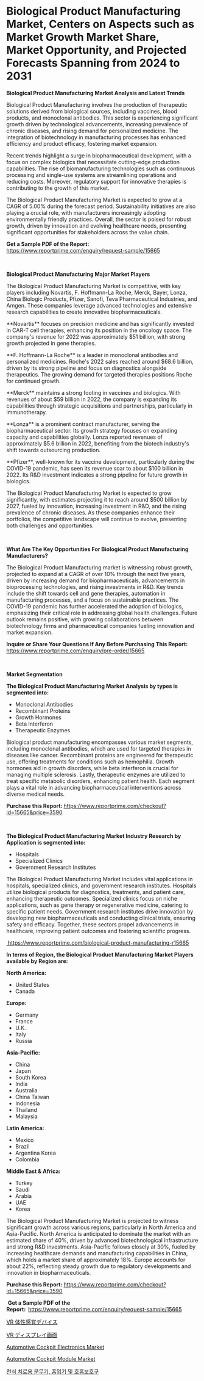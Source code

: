 <p><h1>Biological Product Manufacturing Market, Centers on Aspects such as Market Growth Market Share, Market Opportunity, and Projected Forecasts Spanning from 2024 to 2031</h1></p><p><strong>Biological Product Manufacturing Market Analysis and Latest Trends</strong></p>
<p><p>Biological Product Manufacturing involves the production of therapeutic solutions derived from biological sources, including vaccines, blood products, and monoclonal antibodies. This sector is experiencing significant growth driven by technological advancements, increasing prevalence of chronic diseases, and rising demand for personalized medicine. The integration of biotechnology in manufacturing processes has enhanced efficiency and product efficacy, fostering market expansion.</p><p>Recent trends highlight a surge in biopharmaceutical development, with a focus on complex biologics that necessitate cutting-edge production capabilities. The rise of biomanufacturing technologies such as continuous processing and single-use systems are streamlining operations and reducing costs. Moreover, regulatory support for innovative therapies is contributing to the growth of this market.</p><p>The Biological Product Manufacturing Market is expected to grow at a CAGR of 5.00% during the forecast period. Sustainability initiatives are also playing a crucial role, with manufacturers increasingly adopting environmentally friendly practices. Overall, the sector is poised for robust growth, driven by innovation and evolving healthcare needs, presenting significant opportunities for stakeholders across the value chain.</p></p>
<p><strong>Get a Sample PDF of the Report:&nbsp;</strong> <a href="https://www.reportprime.com/enquiry/request-sample/15665">https://www.reportprime.com/enquiry/request-sample/15665</a></p>
<p>&nbsp;</p>
<p><strong>Biological Product Manufacturing Major Market Players</strong></p>
<p><p>The Biological Product Manufacturing Market is competitive, with key players including Novartis, F. Hoffmann-La Roche, Merck, Bayer, Lonza, China Biologic Products, Pfizer, Sanofi, Teva Pharmaceutical Industries, and Amgen. These companies leverage advanced technologies and extensive research capabilities to create innovative biopharmaceuticals.</p><p>**Novartis** focuses on precision medicine and has significantly invested in CAR-T cell therapies, enhancing its position in the oncology space. The company's revenue for 2022 was approximately $51 billion, with strong growth projected in gene therapies.</p><p>**F. Hoffmann-La Roche** is a leader in monoclonal antibodies and personalized medicines. Roche's 2022 sales reached around $68.6 billion, driven by its strong pipeline and focus on diagnostics alongside therapeutics. The growing demand for targeted therapies positions Roche for continued growth.</p><p>**Merck** maintains a strong footing in vaccines and biologics. With revenues of about $59 billion in 2022, the company is expanding its capabilities through strategic acquisitions and partnerships, particularly in immunotherapy.</p><p>**Lonza** is a prominent contract manufacturer, serving the biopharmaceutical sector. Its growth strategy focuses on expanding capacity and capabilities globally. Lonza reported revenues of approximately $5.6 billion in 2022, benefiting from the biotech industry's shift towards outsourcing production.</p><p>**Pfizer**, well-known for its vaccine development, particularly during the COVID-19 pandemic, has seen its revenue soar to about $100 billion in 2022. Its R&D investment indicates a strong pipeline for future growth in biologics.</p><p>The Biological Product Manufacturing Market is expected to grow significantly, with estimates projecting it to reach around $500 billion by 2027, fueled by innovation, increasing investment in R&D, and the rising prevalence of chronic diseases. As these companies enhance their portfolios, the competitive landscape will continue to evolve, presenting both challenges and opportunities.</p></p>
<p>&nbsp;</p>
<p><strong>What Are The Key Opportunities For Biological Product Manufacturing Manufacturers?</strong></p>
<p><p>The Biological Product Manufacturing market is witnessing robust growth, projected to expand at a CAGR of over 10% through the next five years, driven by increasing demand for biopharmaceuticals, advancements in bioprocessing technologies, and rising investments in R&D. Key trends include the shift towards cell and gene therapies, automation in manufacturing processes, and a focus on sustainable practices. The COVID-19 pandemic has further accelerated the adoption of biologics, emphasizing their critical role in addressing global health challenges. Future outlook remains positive, with growing collaborations between biotechnology firms and pharmaceutical companies fueling innovation and market expansion.</p></p>
<p><strong>Inquire or Share Your Questions If Any Before Purchasing This Report:</strong> <a href="https://www.reportprime.com/enquiry/pre-order/15665">https://www.reportprime.com/enquiry/pre-order/15665</a></p>
<p>&nbsp;</p>
<p><strong>Market Segmentation</strong></p>
<p><strong>The Biological Product Manufacturing Market Analysis by types is segmented into:</strong></p>
<p><ul><li>Monoclonal Antibodies</li><li>Recombinant Proteins</li><li>Growth Hormones</li><li>Beta Interferon</li><li>Therapeutic Enzymes</li></ul></p>
<p><p>Biological product manufacturing encompasses various market segments, including monoclonal antibodies, which are used for targeted therapies in diseases like cancer. Recombinant proteins are engineered for therapeutic use, offering treatments for conditions such as hemophilia. Growth hormones aid in growth disorders, while beta interferon is crucial for managing multiple sclerosis. Lastly, therapeutic enzymes are utilized to treat specific metabolic disorders, enhancing patient health. Each segment plays a vital role in advancing biopharmaceutical interventions across diverse medical needs.</p></p>
<p><strong>Purchase this Report:&nbsp;</strong><a href="https://www.reportprime.com/checkout?id=15665&price=3590">https://www.reportprime.com/checkout?id=15665&price=3590</a></p>
<p>&nbsp;</p>
<p><strong>The Biological Product Manufacturing Market Industry Research by Application is segmented into:</strong></p>
<p><ul><li>Hospitals</li><li>Specialized Clinics</li><li>Government Research Institutes</li></ul></p>
<p><p>The Biological Product Manufacturing Market includes vital applications in hospitals, specialized clinics, and government research institutes. Hospitals utilize biological products for diagnostics, treatments, and patient care, enhancing therapeutic outcomes. Specialized clinics focus on niche applications, such as gene therapy or regenerative medicine, catering to specific patient needs. Government research institutes drive innovation by developing new biopharmaceuticals and conducting clinical trials, ensuring safety and efficacy. Together, these sectors propel advancements in healthcare, improving patient outcomes and fostering scientific progress.</p></p>
<p><a href="https://www.reportprime.com/biological-product-manufacturing-r15665">&nbsp;https://www.reportprime.com/biological-product-manufacturing-r15665</a></p>
<p><strong>In terms of Region, the Biological Product Manufacturing Market Players available by Region are:</strong></p>
<p>
    <p> <strong> North America: </strong>
        <ul>
            <li>United States</li>
            <li>Canada</li>
        </ul>
        </p> 
    <p> <strong> Europe: </strong>
        <ul>
            <li>Germany</li>
            <li>France</li>
            <li>U.K.</li>
            <li>Italy</li>
            <li>Russia</li>
        </ul>
        </p> 
    <p> <strong> Asia-Pacific: </strong>
        <ul>
            <li>China</li>
            <li>Japan</li>
            <li>South Korea</li>
            <li>India</li>
            <li>Australia</li>
            <li>China Taiwan</li>
            <li>Indonesia</li>
            <li>Thailand</li>
            <li>Malaysia</li>
        </ul>
        </p> 
    <p> <strong> Latin America: </strong>
        <ul>
            <li>Mexico</li>
            <li>Brazil</li>
            <li>Argentina Korea</li>
            <li>Colombia</li>
        </ul>
        </p> 
    <p> <strong> Middle East & Africa: </strong>
        <ul>
            <li>Turkey</li>
            <li>Saudi</li>
            <li>Arabia</li>
            <li>UAE</li>
            <li>Korea</li>
        </ul>
    </p>
    </p>
<p><p>The Biological Product Manufacturing Market is projected to witness significant growth across various regions, particularly in North America and Asia-Pacific. North America is anticipated to dominate the market with an estimated share of 40%, driven by advanced biotechnological infrastructure and strong R&D investments. Asia-Pacific follows closely at 30%, fueled by increasing healthcare demands and manufacturing capabilities in China, which holds a market share of approximately 18%. Europe accounts for about 22%, reflecting steady growth due to regulatory developments and innovation in biopharmaceuticals.</p></p>
<p><strong>Purchase this Report: </strong><a href="https://www.reportprime.com/checkout?id=15665&price=3590">https://www.reportprime.com/checkout?id=15665&price=3590</a></p>
<p>&nbsp;<strong>Get a Sample PDF of the Report:&nbsp;&nbsp;</strong><a href="https://www.reportprime.com/enquiry/request-sample/15665">https://www.reportprime.com/enquiry/request-sample/15665</a></p>
<p><strong></strong></p>
<p><p><a href="https://medium.com/@qyzhmeiu47/vr-somatosensory-devices-market-%E3%81%AF-%E3%82%B3%E3%82%B9%E3%83%88%E7%AE%A1%E7%90%86%E3%81%A8%E5%8A%B9%E7%8E%87%E5%90%91%E4%B8%8A%E3%82%92%E5%84%AA%E5%85%88%E3%81%97%E3%81%BE%E3%81%99-%E3%81%95%E3%82%89%E3%81%AB-%E5%A0%B1%E5%91%8A%E6%9B%B8%E3%81%AF%E5%B8%82%E5%A0%B4%E3%81%AE%E9%9C%80%E8%A6%81%E9%9D%A2%E3%81%A8%E4%BE%9B%E7%B5%A6%E9%9D%A2%E3%81%AE%E4%B8%A1%E6%96%B9%E3%82%92%E3%82%AB%E3%83%90%E3%83%BC%E3%81%97%E3%81%A6%E3%81%84%E3%81%BE%E3%81%99-vr-5bb7f7ad4425">VR 体性感覚デバイス</a></p><p><a href="https://medium.com/@qyzhmeiu47/vr-display-screen-market-%E3%81%AF-%E3%82%B3%E3%82%B9%E3%83%88%E7%AE%A1%E7%90%86%E3%81%A8%E5%8A%B9%E7%8E%87%E5%90%91%E4%B8%8A%E3%82%92%E5%84%AA%E5%85%88%E3%81%97%E3%81%BE%E3%81%99-%E3%81%95%E3%82%89%E3%81%AB-%E5%A0%B1%E5%91%8A%E6%9B%B8%E3%81%AF%E5%B8%82%E5%A0%B4%E3%81%AE%E9%9C%80%E8%A6%81%E9%9D%A2%E3%81%A8%E4%BE%9B%E7%B5%A6%E9%9D%A2%E3%81%AE%E4%B8%A1%E6%96%B9%E3%82%92%E3%82%AB%E3%83%90%E3%83%BC%E3%81%97%E3%81%A6%E3%81%84%E3%81%BE%E3%81%99-vr-display-screen-%E5%B8%82%E5%A0%B4%E3%81%AF-debcc5ee2722">VR ディスプレイ画面</a></p><p><a href="https://issuu.com/reportprime-2/docs/automotive-cockpit-electronics-mark_58157ddbe1b0e5">Automotive Cockpit Electronics Market</a></p><p><a href="https://issuu.com/reportprime-2/docs/automotive-cockpit-module-market-si_efa84da3f5816a">Automotive Cockpit Module Market</a></p><p><a href="https://medium.com/@rudyswaniafgwski56664/nebulizers-inhalers-and-respirators-for-asthma-treatment-market-%EC%9D%98-%EA%B8%80%EB%A1%9C%EB%B2%8C-%EC%8B%9C%EC%9E%A5-%EA%B0%9C%EC%9A%94%EB%8A%94-%EC%A0%84-%EC%84%B8%EA%B3%84-%EB%B0%8F-%EC%A3%BC%EC%9A%94-%EC%8B%9C%EC%9E%A5%EC%9D%98-%EC%82%B0%EC%97%85%EC%97%90-e672bc42ee2e">천식 치료용 분무기, 흡입기 및 호흡보호구</a></p></p>